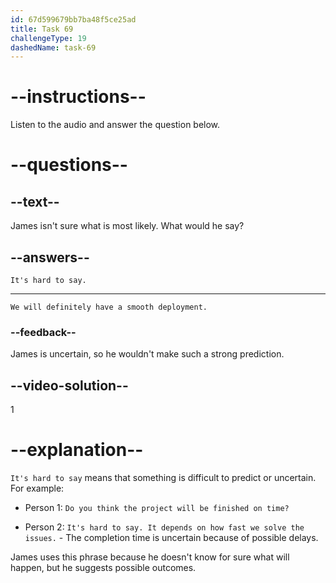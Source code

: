 ```yaml
---
id: 67d599679bb7ba48f5ce25ad
title: Task 69
challengeType: 19
dashedName: task-69
---
```


<!-- (audio) Sophie: What do you think is most likely? -->

<!-- SPEAKING -->

# --instructions--

Listen to the audio and answer the question below.

# --questions--

## --text--

James isn't sure what is most likely. What would he say?

## --answers--

`It's hard to say.`

---

`We will definitely have a smooth deployment.`

### --feedback--

James is uncertain, so he wouldn't make such a strong prediction.

## --video-solution--

1

# --explanation--

`It's hard to say` means that something is difficult to predict or uncertain. For example:

- Person 1: `Do you think the project will be finished on time?`

- Person 2: `It's hard to say. It depends on how fast we solve the issues.` - The completion time is uncertain because of possible delays.

James uses this phrase because he doesn't know for sure what will happen, but he suggests possible outcomes.
